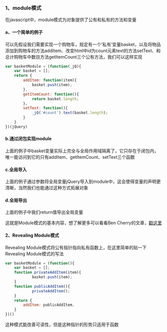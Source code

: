 ### 1、module模式

在javascript中，module模式为对象提供了公有和私有的方法和变量

#### a、一个简单的例子
可以先假设我们需要实现一个购物车，规定有一个’私有‘变量basket，以及将物品添加到购物车的方法addItem、改变html中id为count元素text的方法setText、和总计购物车中数目方法getItemCount三个公有方法，我们可以这样实现

```js
var basketModule = (function(_jQ){
    var basket = [];
    return {
        addItem: function(item){
            basket.push(item);
        },
        getItemCount: function(){
            return basket.length;
        }，
        setText: function(){
            _jQ('#count').text(basket.length);
        }
    }
})(jQuery)
```
#### b.通过闭包实现module
上面的例子中basket变量实际上完全与全局作用域隔离了，它只存在于闭包内，唯一能访问到它的只有addItem、getItemCount、setText三个函数

#### c.全局导入
上面的例子通过参数将全局变量jQuery导入到module中，这会使得变量的声明更清晰，当然我们也能通过这种方式拓展对象

#### d.全局导出
上面的例子中我们return值导出全局变量

这就是Module模式的基本内容，想了解更多可以看看Ben Cherry的文章，[戳这里](http://www.adequatelygood.com/JavaScript-Module-Pattern-In-Depth.html)

#### 2、Revealing Module模式

Revealing Module模式将公有指针指向私有函数上，在这里简单的贴一下Revealing Module模式的写法
```js
var basketModule = (function(){
    var basket = [];   
    function privateAddItem(item){
            basket.push(item);
    }
    function publicAddItem(){
            privateAddItem();
    }
    return {
        addItem: publicAddItem,
    }
})()
```
这种模式能改善可读性，但是这种指针的形势只适用于函数